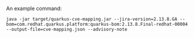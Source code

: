 An example command:
```shell script
java -jar target/quarkus-cve-mapping.jar --jira-version=2.13.8.GA --bom=com.redhat.quarkus.platform:quarkus-bom:2.13.8.Final-redhat-00004 --output-file=cve-mapping.json --advisory-note
```